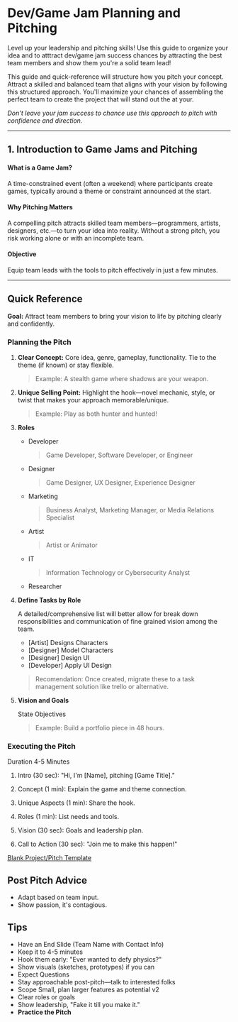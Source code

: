 # Dev/Game Jam Planning and Pitching

Level up your leadership and pitching skills! Use this guide to organize your idea and to atttract dev/game jam success chances by attracting the best team members and show them you're a solid team lead!

This guide and quick-reference will structure how you pitch your concept. Attract a skilled and balanced team that aligns with your vision by following this structured approach. You'll maximize your chances of assembling the perfect team to create the project that will stand out the at your.

_Don't leave your jam success to chance use this approach to pitch with confidence and direction._

---

## 1. Introduction to Game Jams and Pitching

#### What is a Game Jam?

A time-constrained event (often a weekend) where participants create games, typically around a theme or constraint announced at the start.

#### Why Pitching Matters

A compelling pitch attracts skilled team members—programmers, artists, designers, etc.—to turn your idea into reality. Without a strong pitch, you risk working alone or with an incomplete team.

#### Objective

Equip team leads with the tools to pitch effectively in just a few minutes.

---

## Quick Reference

**Goal:** Attract team members to bring your vision to life by pitching clearly and confidently.

### Planning the Pitch

1. **Clear Concept:** Core idea, genre, gameplay, functionality. Tie to the theme (if known) or stay flexible.

   > Example: A stealth game where shadows are your weapon.

1. **Unique Selling Point:** Highlight the hook—novel mechanic, style, or twist that makes your approach memorable/unique.

   > Example: Play as both hunter and hunted!

1. **Roles**

   - Developer
     > Game Developer, Software Developer, or Engineer
   - Designer
     > Game Designer, UX Designer, Experience Designer
   - Marketing
     > Business Analyst, Marketing Manager, or Media Relations Specialist
   - Artist
     > Artist or Animator
   - IT
     > Information Technology or Cybersecurity Analyst
   - Researcher

1. **Define Tasks by Role**

   A detailed/comprehensive list will better allow for break down responsibilities and communication of fine grained vision among the team.

   - [Artist] Designs Characters
   - [Designer] Model Characters
   - [Designer] Design UI
   - [Developer] Apply UI Design

   > Recomendation: Once created, migrate these to a task management solution like trello or alternative.

1. **Vision and Goals**

   State Objectives

   > Example: Build a portfolio piece in 48 hours.

### Executing the Pitch

Duration 4-5 Minutes

1. Intro (30 sec): "Hi, I'm [Name], pitching [Game Title]."

1. Concept (1 min): Explain the game and theme connection.

1. Unique Aspects (1 min): Share the hook.

1. Roles (1 min): List needs and tools.

1. Vision (30 sec): Goals and leadership plan.

1. Call to Action (30 sec): "Join me to make this happen!"

[Blank Project/Pitch Template](pitch_template_blank.md)

## Post Pitch Advice

- Adapt based on team input.
- Show passion, it's contagious.

## Tips

- Have an End Slide (Team Name with Contact Info)
- Keep it to 4-5 minutes
- Hook them early: "Ever wanted to defy physics?"
- Show visuals (sketches, prototypes) if you can
- Expect Questions
- Stay approachable post-pitch—talk to interested folks
- Scope Small, plan larger features as potential v2
- Clear roles or goals
- Show leadership, "Fake it till you make it."
- **Practice the Pitch**

